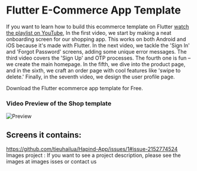 # Flutter E-Commerce App Template

 If you want to learn how to build this ecommerce template on Flutter [watch the playlist on YouTube](https://youtube.com/playlist?list=PLxUBb2A_UUy8OlaNZpS2mfL8xpHcnd_Af), In the first video, we start by making a neat onboarding screen for our shopping app. This works on both Android and iOS because it's made with Flutter. In the next video, we tackle the 'Sign In' and 'Forgot Password' screens, adding some unique error messages. The third video covers the 'Sign Up' and OTP processes. The fourth one is fun – we create the main homepage. In the fifth, we dive into the product page, and in the sixth, we craft an order page with cool features like 'swipe to delete.' Finally, in the seventh video, we design the user profile page.

 Download the Flutter ecommerce app template for Free.


### Video Preview of the Shop template

![Preview](/intro.gif)

## Screens it contains:
https://github.com/tieuhailua/Hapind-App/issues/1#issue-2152774524
Images project :
If you want to see a project description, please see the images at images isses or contact us



